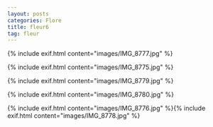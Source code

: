 ```yaml
---
layout: posts
categories: Flore
title: fleur6
tag: fleur
---
```

{% include exif.html content="images/IMG_8777.jpg" %}

{% include exif.html content="images/IMG_8775.jpg" %}

{% include exif.html content="images/IMG_8779.jpg" %}

{% include exif.html content="images/IMG_8780.jpg" %}

{% include exif.html content="images/IMG_8776.jpg" %}{% include exif.html content="images/IMG_8778.jpg" %}